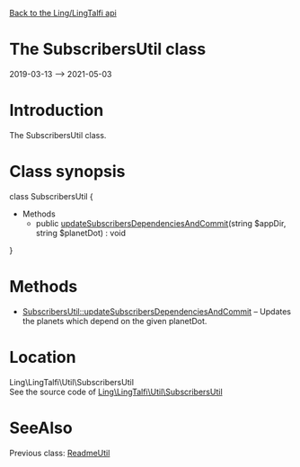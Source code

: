 [Back to the Ling/LingTalfi api](https://github.com/lingtalfi/LingTalfi/blob/master/doc/api/Ling/LingTalfi.md)



The SubscribersUtil class
================
2019-03-13 --> 2021-05-03






Introduction
============

The SubscribersUtil class.



Class synopsis
==============


class <span class="pl-k">SubscribersUtil</span>  {

- Methods
    - public [updateSubscribersDependenciesAndCommit](https://github.com/lingtalfi/LingTalfi/blob/master/doc/api/Ling/LingTalfi/Util/SubscribersUtil/updateSubscribersDependenciesAndCommit.md)(string $appDir, string $planetDot) : void

}






Methods
==============

- [SubscribersUtil::updateSubscribersDependenciesAndCommit](https://github.com/lingtalfi/LingTalfi/blob/master/doc/api/Ling/LingTalfi/Util/SubscribersUtil/updateSubscribersDependenciesAndCommit.md) &ndash; Updates the planets which depend on the given planetDot.





Location
=============
Ling\LingTalfi\Util\SubscribersUtil<br>
See the source code of [Ling\LingTalfi\Util\SubscribersUtil](https://github.com/lingtalfi/LingTalfi/blob/master/Util/SubscribersUtil.php)



SeeAlso
==============
Previous class: [ReadmeUtil](https://github.com/lingtalfi/LingTalfi/blob/master/doc/api/Ling/LingTalfi/Util/ReadmeUtil.md)<br>
